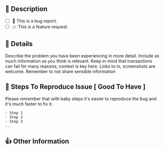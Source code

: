 ## 🎉 Description

<!-- Briefly describe the issue you are experiencing (or the feature you want to see added to the Dapp). Tell us what you were trying to do and what happened instead. **Remember, this is _not_ a place to ask for help debugging code; for that, we welcome you in the [Decentraland Discord channels](https://dcl.gg/discord).** -->

<!-- Please check one of by placing an x in the box. -->

* [ ] 🐛 This is a bug report.
* [ ] 📈 This is a feature request.

## 📝 Details

Describe the problem you have been experiencing in more detail. Include as much information as you think is relevant. Keep in mind that transactions can fail for many reasons; context is key here. Links to tx, screenshots are welcome.
Remember to not share sensible information

## 🔢 Steps To Reproduce Issue [ Good To Have ]

Please remember that with baby steps it's easier to reproduce the bug and it's much faster to fix it.

```
- Step 1
- Step 2
- Step 3
...
```

## 👍 Other Information

<!-- List any other information that is relevant to your issue. Error logs, related issues, suggestions on how to fix, Stack Overflow links, forum links, etc. -->
